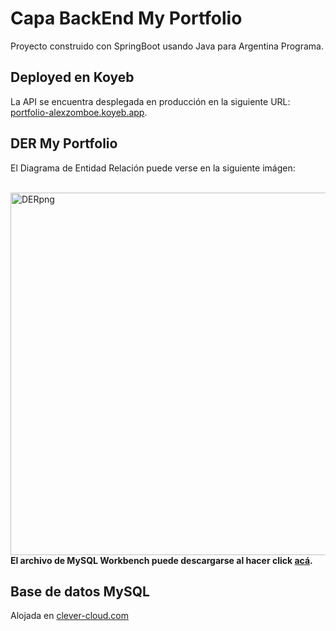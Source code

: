 # Capa BackEnd My Portfolio
 Proyecto construido con SpringBoot usando Java para Argentina Programa.
## Deployed en Koyeb
La API se encuentra desplegada en producción en la siguiente URL: <a href="https://portfolio-alexzomboe.koyeb.app/">portfolio-alexzomboe.koyeb.app</a>.
## DER My Portfolio
El Diagrama de Entidad Relación puede verse en la siguiente imágen:

<br>
<img alt="DERpng" width="580" 
  src="https://firebasestorage.googleapis.com/v0/b/axiostestap.appspot.com/o/img%2FDERpngmyportfolio.png?alt=media&token=719c235b-68fb-46cf-a44d-8c01c8a02b40">
</img>
<strong>El archivo de MySQL Workbench puede descargarse al hacer click <a href="https://github.com/ajax9309/BackEnd/raw/main/DERmp.mwb">acá</a>.</strong>
<br>

## Base de datos MySQL
Alojada en <a href="https://www.clever-cloud.com/">clever-cloud.com</a>
